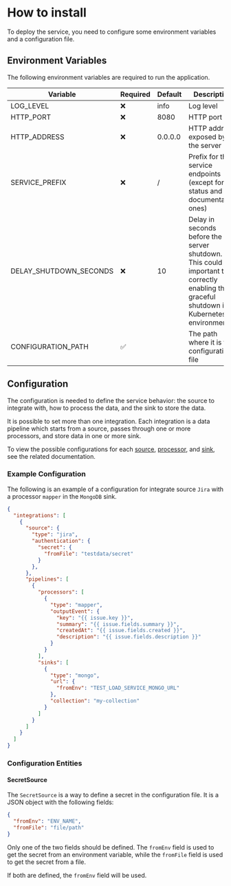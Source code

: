 # How to install

To deploy the service, you need to configure some environment variables and a configuration file.

## Environment Variables

The following environment variables are required to run the application.

| Variable                | Required | Default | Description              |
|-------------------------|----------|---------|--------------------------|
| LOG_LEVEL               | ❌       | info    | Log level                 |
| HTTP_PORT               | ❌       | 8080    | HTTP port                 |
| HTTP_ADDRESS            | ❌       | 0.0.0.0 | HTTP address exposed by the server  |
| SERVICE_PREFIX          | ❌       | /       | Prefix for the service endpoints (except for the status and documentation ones) |
| DELAY_SHUTDOWN_SECONDS  | ❌       | 10      | Delay in seconds before the server shutdown. This could be important to correctly enabling the graceful shutdown in Kubernetes environments |
| CONFIGURATION_PATH      |✅        |         | The path where it is the configuration file |

## Configuration

The configuration is needed to define the service behavior: the source to integrate
with, how to process the data, and the sink to store the data.

It is possible to set more than one integration. Each integration is a data pipeline
which starts from a source, passes through one or more processors, and store data in one or more sink.

To view the possible configurations for each [source](./sources/10_overview.md),
[processor](./processors/10_overview.md), and [sink](./sinks/10_overview.md), see the related documentation.

### Example Configuration

The following is an example of a configuration for integrate source `Jira` with a processor `mapper` in the `MongoDB` sink.

```json
{
  "integrations": [
    {
      "source": {
        "type": "jira",
        "authentication": {
          "secret": {
            "fromFile": "testdata/secret"
          }
        },
      },
      "pipelines": [
        {
          "processors": [
            {
              "type": "mapper",
              "outputEvent": {
                "key": "{{ issue.key }}",
                "summary": "{{ issue.fields.summary }}",
                "createdAt": "{{ issue.fields.created }}",
                "description": "{{ issue.fields.description }}"
              }
            }
          ],
          "sinks": [
            {
              "type": "mongo",
              "url": {
                "fromEnv": "TEST_LOAD_SERVICE_MONGO_URL"
              },
              "collection": "my-collection"
            }
          ]
        }
      ]
    }
  ]
}
```

### Configuration Entities

#### SecretSource

The `SecretSource` is a way to define a secret in the configuration file. It is a JSON object with the following fields:

```json
{
  "fromEnv": "ENV_NAME",
  "fromFile": "file/path"
}
```

Only one of the two fields should be defined. The `fromEnv` field is used to get the secret from an environment variable,
while the `fromFile` field is used to get the secret from a file.

If both are defined, the `fromEnv` field will be used.
